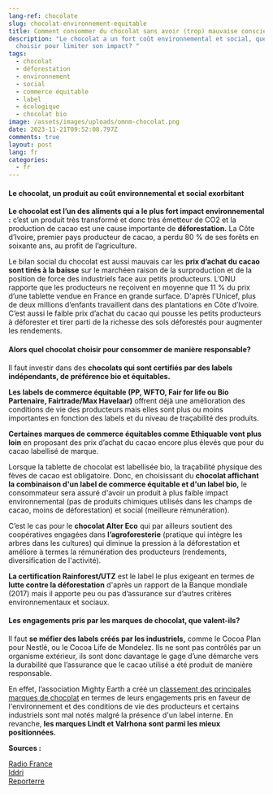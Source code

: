 ```yaml
---
lang-ref: chocolate
slug: chocolat-environnement-equitable
title: Comment consommer du chocolat sans avoir (trop) mauvaise conscience?
description: "Le chocolat a un fort coût environnemental et social, quel produit
  choisir pour limiter son impact? "
tags:
  - chocolat
  - déforestation
  - environnement
  - social
  - commerce équitable
  - label
  - écologique
  - chocolat bio
image: /assets/images/uploads/omnm-chocolat.png
date: 2023-11-21T09:52:08.797Z
comments: true
layout: post
lang: fr
categories:
  - fr
---
```

#### Le chocolat, un produit au coût environnemental et social exorbitant 

**Le chocolat est l’un des aliments qui a le plus fort impact environnemental :** c’est un produit très transformé et donc très émetteur de CO2 et la production de cacao est une cause importante de **déforestation.** La Côte d’Ivoire, premier pays producteur de cacao, a perdu 80 % de ses forêts en soixante ans, au profit de l’agriculture. 

Le bilan social du chocolat est aussi mauvais car les **prix d’achat du cacao sont tirés à la baisse** sur le marchéen raison de la surproduction et de la position de force des industriels face aux petits producteurs. L’ONU rapporte que les producteurs ne reçoivent en moyenne que 11 % du prix d’une tablette vendue en France en grande surface. D'après l'Unicef, plus de deux millions d’enfants travaillent dans des plantations en Côte d’Ivoire.\
C’est aussi le faible prix d’achat du cacao qui pousse les petits producteurs à déforester et tirer parti de la richesse des sols déforestés pour augmenter les rendements.  

#### Alors quel chocolat choisir pour consommer de manière responsable?

Il faut investir dans des **chocolats qui sont certifiés par des labels indépendants, de préférence bio et équitables.** 

**Les labels de commerce équitable (PP, WFTO, Fair for life ou Bio Partenaire, Fairtrade/Max Havelaar)** offrent déjà une amélioration des conditions de vie des producteurs mais elles sont plus ou moins importantes en fonction des labels et du niveau de traçabilité des produits. 

**Certaines marques de commerce équitables comme Ethiquable vont plus loin** en proposant des prix d’achat du cacao encore plus élevés que pour du cacao labellisé de marque. 

Lorsque la tablette de chocolat est labellisée bio, la traçabilité physique des fèves de cacao est obligatoire. Donc, en choisissant du **chocolat affichant la combinaison d'un label de commerce équitable et d'un label bio,** le consommateur sera assuré d'avoir un produit à plus faible impact environnemental (pas de produits chimiques utilisés dans les champs de cacao, moins de déforestation) et social (meilleure rémunération). 

C’est le cas pour le **chocolat Alter Eco** qui par ailleurs soutient des coopératives engagées dans **l’agroforesterie** (pratique qui intègre les arbres dans les cultures) qui diminue la pression à la déforestation et améliore à termes la rémunération des producteurs (rendements, diversification de l'activité). 

**La certification Rainforest/UTZ** est le label le plus exigeant en termes de **lutte contre la déforestation** d'après un rapport de la Banque mondiale (2017) mais il apporte peu ou pas d’assurance sur d’autres critères environnementaux et sociaux. 

#### Les engagements pris par les marques de chocolat, que valent-ils? 

Il faut **se méfier des labels créés par les industriels,** comme le Cocoa Plan pour Nestlé, ou le Cocoa Life de Mondelez. Ils ne sont pas contrôlés par un organisme extérieur, ils sont donc davantage le gage d’une démarche vers la durabilité que l’assurance que le cacao utilisé a été produit de manière responsable. 

En effet, l’association Mighty Earth a créé un [classement des principales marques de chocolat](http://www.mightyearth.org/wp-content/uploads/Mighty-Easter-Chocolate-Buying-Guide-Final-low.pdf) en termes de leurs engagements pris en faveur de l'environnement et des conditions de vie des producteurs et certains industriels sont mal notés malgré la présence d'un label interne. En revanche, **les marques Lindt et Valrhona sont parmi les mieux positionnées.**

**Sources :** 

[Radio France](https://www.radiofrance.fr/franceinter/podcasts/la-terre-au-carre/la-terre-au-carre-du-mardi-10-janvier-2023-8979117)\
[Iddri](https://www.iddri.org/fr/publications-et-evenements/decryptage/pour-un-cacao-sans-deforestation-performance-des-labels-et)\
[Reporterre ](https://reporterre.net/Chocolat-le-guide-pour-acheter-ethique-et-ecolo)